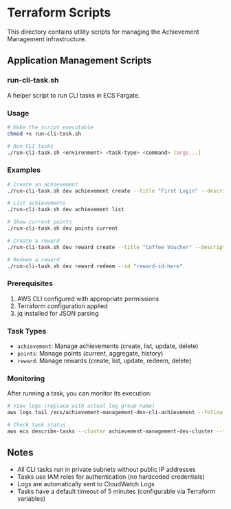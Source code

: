 # Terraform Scripts

This directory contains utility scripts for managing the Achievement Management infrastructure.

## Application Management Scripts

### run-cli-task.sh

A helper script to run CLI tasks in ECS Fargate.

### Usage

```bash
# Make the script executable
chmod +x run-cli-task.sh

# Run CLI tasks
./run-cli-task.sh <environment> <task-type> <command> [args...]
```

### Examples

```bash
# Create an achievement
./run-cli-task.sh dev achievement create --title "First Login" --description "Log in for the first time" --point 10

# List achievements
./run-cli-task.sh dev achievement list

# Show current points
./run-cli-task.sh dev points current

# Create a reward
./run-cli-task.sh dev reward create --title "Coffee Voucher" --description "Free coffee" --point 50

# Redeem a reward
./run-cli-task.sh dev reward redeem --id "reward-id-here"
```

### Prerequisites

1. AWS CLI configured with appropriate permissions
2. Terraform configuration applied
3. jq installed for JSON parsing

### Task Types

- `achievement`: Manage achievements (create, list, update, delete)
- `points`: Manage points (current, aggregate, history)
- `reward`: Manage rewards (create, list, update, redeem, delete)

### Monitoring

After running a task, you can monitor its execution:

```bash
# View logs (replace with actual log group name)
aws logs tail /ecs/achievement-management-dev-cli-achievement --follow

# Check task status
aws ecs describe-tasks --cluster achievement-management-dev-cluster --tasks <task-arn>
```

## Notes

- All CLI tasks run in private subnets without public IP addresses
- Tasks use IAM roles for authentication (no hardcoded credentials)
- Logs are automatically sent to CloudWatch Logs
- Tasks have a default timeout of 5 minutes (configurable via Terraform variables)